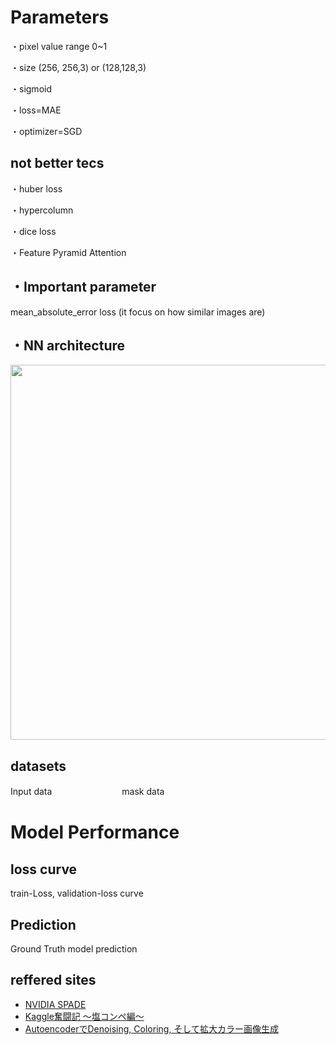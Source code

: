 # Parameters

・pixel value range 0~1

・size (256, 256,3) or (128,128,3)

・sigmoid

・loss=MAE

・optimizer=SGD


## not better tecs

・huber loss

・hypercolumn

・dice loss

・Feature Pyramid Attention



## ・Important  parameter
mean_absolute_error loss (it focus on how similar images are)


## ・NN architecture

<img src="https://user-images.githubusercontent.com/48679574/93949013-d6373080-fd7a-11ea-983b-8c760660ad46.png" width="600px">

## datasets
Input data　　　　　　　　mask data



# Model Performance

## loss curve
train-Loss, validation-loss curve


## Prediction

Ground Truth   model prediction


## reffered sites

- [NVIDIA SPADE](https://qiita.com/Phoeboooo/items/ad6c0461ab052aae8e89)
- [Kaggle奮闘記 〜塩コンペ編〜](http://phalanks.hatenablog.jp/entry/2018/12/23/195354)
- [AutoencoderでDenoising, Coloring, そして拡大カラー画像生成](https://qiita.com/MuAuan/items/e5f3e67ee24a776380aa)

